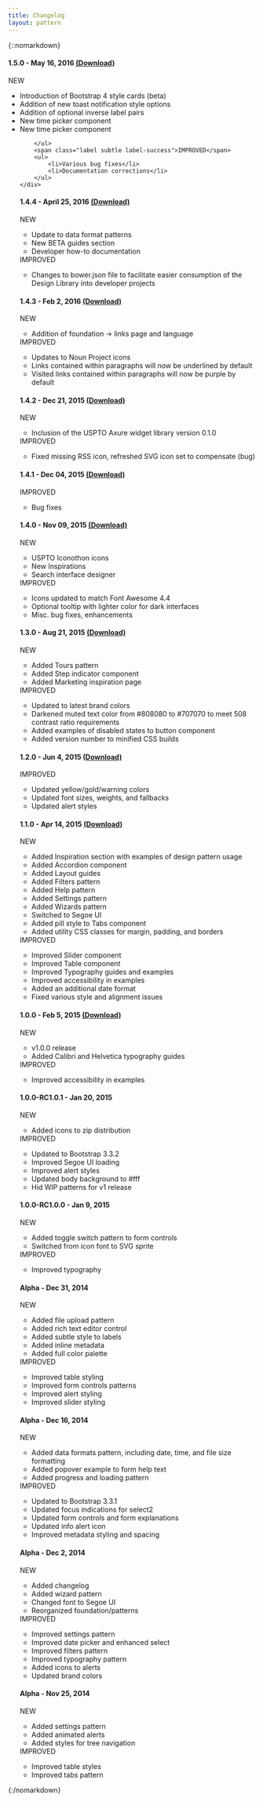 ```yaml
---
title: Changelog
layout: pattern
---
```


{::nomarkdown}


<div class="pl-versions">
<div class="pl-panel">
        <h4>1.5.0 - May 16, 2016 <a href="{{site.repository.url}}/releases/tag/v1.4.5">(Download)</a></h4>
        <span class="label subtle label-success">NEW</span>
        <ul>
            <li>Introduction of Bootstrap 4 style cards (beta)</li>
            <li>Addition of new toast notification style options</li>
            <li>Addition of optional inverse label pairs</li>
            <li>New time picker component</li>
            <li>New time picker component</li>
            
        </ul>
        <span class="label subtle label-success">IMPROVED</span>
        <ul>
            <li>Various bug fixes</li>
            <li>Documentation corrections</li>
        </ul>
    </div>
<div class="pl-panel">
        <h4>1.4.4 - April 25, 2016 <a href="{{site.repository.url}}/releases/tag/v1.4.4">(Download)</a></h4>
        <span class="label subtle label-success">NEW</span>
        <ul>
            <li>Update to data format patterns</li>
            <li>New BETA guides section</li>
            <li>Developer how-to documentation</li>
        </ul>
        <span class="label subtle label-success">IMPROVED</span>
        <ul>
            <li>Changes to bower.json file to facilitate easier consumption of the Design Library into developer projects</li>
        </ul>
    </div>
 <div class="pl-panel">
        <h4>1.4.3 - Feb 2, 2016 <a href="{{site.repository.url}}/releases/tag/v1.4.3">(Download)</a></h4>
        <span class="label subtle label-success">NEW</span>
        <ul>
            <li>Addition of foundation -> links page and language</li>
        </ul>
        <span class="label subtle label-success">IMPROVED</span>
        <ul>
            <li>Updates to Noun Project icons</li>
            <li>Links contained within paragraphs will now be underlined by default</li>
            <li>Visited links contained within paragraphs will now be purple by default </li>
        </ul>
    </div>
    <div class="pl-panel">
        <h4>1.4.2 - Dec 21, 2015 <a href="{{site.repository.url}}/releases/tag/v1.4.2">(Download)</a></h4>
        <span class="label subtle label-success">NEW</span>
        <ul>
            <li>Inclusion of the USPTO Axure widget library version 0.1.0</li>
        </ul>
        <span class="label subtle label-success">IMPROVED</span>
        <ul>
            <li>Fixed missing RSS icon, refreshed SVG icon set to compensate (bug)</li>
        </ul>
    </div>
    <div class="pl-panel">
        <h4>1.4.1 - Dec 04, 2015 <a href="{{site.repository.url}}/releases/tag/v1.4.1">(Download)</a></h4>
        <span class="label subtle label-success">IMPROVED</span>
        <ul>
            <li>Bug fixes</li>
        </ul>
    </div>
    <div class="pl-panel">
        <h4>1.4.0 - Nov 09, 2015 <a href="{{site.repository.url}}/releases/tag/v1.4.0">(Download)</a></h4>
        <span class="label subtle label-info">NEW</span>
        <ul>
            <li>USPTO Iconothon icons</li>
            <li>New Inspirations</li>
            <li>Search interface designer</li>
        </ul>
        <span class="label subtle label-success">IMPROVED</span>
        <ul>
            <li>Icons updated to match Font Awesome 4.4</li>
            <li>Optional tooltip with lighter color for dark interfaces</li>
            <li>Misc. bug fixes, enhancements</li>
        </ul>
    </div>
    <div class="pl-panel">
        <h4>1.3.0 - Aug 21, 2015 <a href="{{site.repository.url}}/releases/tag/v1.3.0">(Download)</a></h4>
        <span class="label subtle label-info">NEW</span>
        <ul>
            <li>Added Tours pattern</li>
            <li>Added Step indicator component</li>
            <li>Added Marketing inspiration page</li>
        </ul>
        <span class="label subtle label-success">IMPROVED</span>
        <ul>
            <li>Updated to latest brand colors</li>
            <li>Darkened muted text color from #808080 to #707070 to meet 508 contrast ratio requirements</li>
            <li>Added examples of disabled states to button component</li>
            <li>Added version number to minified CSS builds</li>
        </ul>
    </div>
    <div class="pl-panel">
        <h4>1.2.0 - Jun 4, 2015 <a href="{{site.repository.url}}/releases/tag/v1.2.0">(Download)</a></h4>
        <span class="label subtle label-success">IMPROVED</span>
        <ul>
            <li>Updated yellow/gold/warning colors</li>
            <li>Updated font sizes, weights, and fallbacks</li>
            <li>Updated alert styles</li>
        </ul>
    </div>
    <div class="pl-panel">
        <h4>1.1.0 - Apr 14, 2015 <a href="{{site.repository.url}}/releases/tag/v1.1.0">(Download)</a></h4>
        <span class="label subtle label-info">NEW</span>
        <ul>
            <li>Added Inspiration section with examples of design pattern usage</li> 
            <li>Added Accordion component</li>
            <li>Added Layout guides</li>
            <li>Added Filters pattern</li>
            <li>Added Help pattern</li>
            <li>Added Settings pattern</li>
            <li>Added Wizards pattern</li>
            <li>Switched to Segoe UI</li>
            <li>Added pill style to Tabs component</li>
            <li>Added utility CSS classes for margin, padding, and borders</li>
        </ul>
        <span class="label subtle label-success">IMPROVED</span>
        <ul>
            <li>Improved Slider component</li>
            <li>Improved Table component</li>
            <li>Improved Typography guides and examples</li>
            <li>Improved accessibility in examples</li>
            <li>Added an additional date format</li>
            <li>Fixed various style and alignment issues</li>
        </ul>
    </div>
    <div class="pl-panel">
        <h4>1.0.0 - Feb 5, 2015 <a href="{{site.repository.url}}/releases/tag/v1.0.0">(Download)</a></h4>
        <span class="label subtle label-info">NEW</span>
        <ul>
            <li>v1.0.0 release</li>
            <li>Added Calibri and Helvetica typography guides</li>
        </ul>
        <span class="label subtle label-success">IMPROVED</span>
        <ul>
            <li>Improved accessibility in examples</li>
        </ul>
    </div>
    <div class="pl-panel">
        <h4>1.0.0-RC1.0.1 - Jan 20, 2015</h4>
        <span class="label subtle label-info">NEW</span>
        <ul>
            <li>Added icons to zip distribution</li>
        </ul>
        <span class="label subtle label-success">IMPROVED</span>
        <ul>
            <li>Updated to Bootstrap 3.3.2</li>
            <li>Improved Segoe UI loading</li>
            <li>Improved alert styles</li>
            <li>Updated body background to #fff</li>
            <li>Hid WIP patterns for v1 release</li>
        </ul>
    </div>
    <div class="pl-panel">
        <h4>1.0.0-RC1.0.0 - Jan 9, 2015</h4>
        <span class="label subtle label-info">NEW</span>
        <ul>
            <li>Added toggle switch pattern to form controls</li>
            <li>Switched from icon font to SVG sprite</li>
        </ul>
        <span class="label subtle label-success">IMPROVED</span>
        <ul>
            <li>Improved typography</li>
        </ul>
    </div>
    <div class="pl-panel">
        <h4>Alpha - Dec 31, 2014</h4>
        <span class="label subtle label-info">NEW</span>
        <ul>
            <li>Added file upload pattern</li>
            <li>Added rich text editor control</li>
            <li>Added subtle style to labels</li>
            <li>Added inline metadata</li>
            <li>Added full color palette</li>
        </ul>
        <span class="label subtle label-success">IMPROVED</span>
        <ul>
            <li>Improved table styling</li>
            <li>Improved form controls patterns</li>
            <li>Improved alert styling</li>
            <li>Improved slider styling</li>
        </ul>
    </div>
    <div class="pl-panel">
        <h4>Alpha - Dec 16, 2014</h4>
        <span class="label subtle label-info">NEW</span>
        <ul>
            <li>Added data formats pattern, including date, time, and file size formatting</li>
            <li>Added popover example to form help text</li>
            <li>Added progress and loading pattern</li>
        </ul>
        <span class="label subtle label-success">IMPROVED</span>
        <ul>
            <li>Updated to Bootstrap 3.3.1</li>
            <li>Updated focus indications for select2</li>
            <li>Updated form controls and form explanations</li>
            <li>Updated info alert icon</li>
            <li>Improved metadata styling and spacing</li>
        </ul>
    </div>
    <div class="pl-panel">
        <h4>Alpha - Dec 2, 2014</h4>
        <span class="label subtle label-info">NEW</span>
        <ul>
            <li>Added changelog</li>
            <li>Added wizard pattern</li>
            <li>Changed font to Segoe UI</li>
            <li>Reorganized foundation/patterns</li>
        </ul>
        <span class="label subtle label-success">IMPROVED</span>
        <ul>
            <li>Improved settings pattern</li>
            <li>Improved date picker and enhanced select</li>
            <li>Improved filters pattern</li>
            <li>Improved typography pattern</li>
            <li>Added icons to alerts</li>
            <li>Updated brand colors</li>
        </ul>
    </div>
    <div class="pl-panel">
        <h4>Alpha - Nov 25, 2014</h4>
        <span class="label subtle label-info">NEW</span>
        <ul>
            <li>Added settings pattern</li>
            <li>Added animated alerts</li>
            <li>Added styles for tree navigation</li>
        </ul>
        <span class="label subtle label-success">IMPROVED</span>
        <ul>
            <li>Improved table styles</li>
            <li>Improved tabs pattern</li>
        </ul>
    </div>
</div>
{:/nomarkdown}
